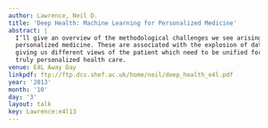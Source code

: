 ```yaml
---
author: Lawrence, Neil D.
title: 'Deep Health: Machine Learning for Personalized Medicine'
abstract: |
  I’ll give an overview of the methodological challenges we see arising in
  personalized medicine. These are associated with the explosion of data
  giving us different views of the patient which need to be unified for
  truly personalized health care.
venue: E4L Away Day
linkpdf: ftp://ftp.dcs.shef.ac.uk/home/neil/deep_health_e4l.pdf
year: '2013'
month: '10'
day: '3'
layout: talk
key: Lawrence:e4l13
---
```

